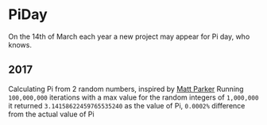 # PiDay
On the 14th of March each year a new project may appear for Pi day, who knows.

## 2017
Calculating Pi from 2 random numbers, inspired by [Matt Parker](https://www.youtube.com/watch?v=RZBhSi_PwHU)
Running `100,000,000` iterations with a max value for the random integers of `1,000,000` it returned `3.14158622459765535240` as the value of Pi, `0.0002%` difference from the actual value of Pi
